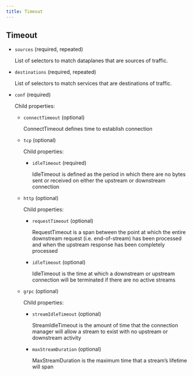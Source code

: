 ```yaml
---
title: Timeout
---
```

## Timeout

- `sources` (required, repeated)

    List of selectors to match dataplanes that are sources of traffic.

- `destinations` (required, repeated)

    List of selectors to match services that are destinations of traffic.

- `conf` (required)

    Child properties:    
    
    - `connectTimeout` (optional)
    
        ConnectTimeout defines time to establish connection    
    
    - `tcp` (optional)
    
        Child properties:    
        
        - `idleTimeout` (required)
        
            IdleTimeout is defined as the period in which there are no bytes sent
            or received on either the upstream or downstream connection    
    
    - `http` (optional)
    
        Child properties:    
        
        - `requestTimeout` (optional)
        
            RequestTimeout is a span between the point at which the entire
            downstream request (i.e. end-of-stream) has been processed and when the
            upstream response has been completely processed    
        
        - `idleTimeout` (optional)
        
            IdleTimeout is the time at which a downstream or upstream connection
            will be terminated if there are no active streams    
    
    - `grpc` (optional)
    
        Child properties:    
        
        - `streamIdleTimeout` (optional)
        
            StreamIdleTimeout is the amount of time that the connection manager
            will allow a stream to exist with no upstream or downstream activity    
        
        - `maxStreamDuration` (optional)
        
            MaxStreamDuration is the maximum time that a stream’s lifetime will
            span

